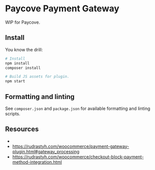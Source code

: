 # Paycove Payment Gateway

WIP for Paycove.

## Install

You know the drill:

```bash
# Install
npm install
composer install

# Build JS assets for plugin.
npm start
```

## Formatting and linting

See `composer.json` and `package.json` for available formatting and linting scripts.


## Resources
- 
- https://rudrastyh.com/woocommerce/payment-gateway-plugin.html#gateway_processing
- https://rudrastyh.com/woocommerce/checkout-block-payment-method-integration.html
